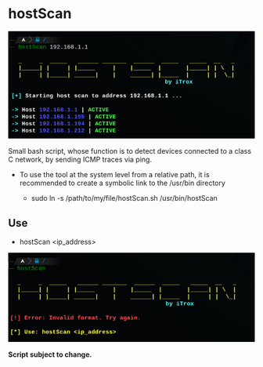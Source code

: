# **hostScan**


![hostScan](./img/hostscan2.png)

Small bash script, whose function is to detect devices connected to a class C network, by sending ICMP traces via ping.

* To use the tool at the system level from a relative path, it is recommended to create a symbolic link to the /usr/bin directory

    + sudo ln -s /path/to/my/file/hostScan.sh /usr/bin/hostScan


## Use

- hostScan <ip_address>

![hostScan used error](./img/hostscan1.png)


**Script subject to change.**
